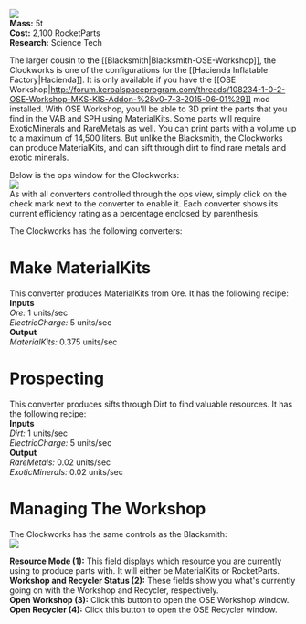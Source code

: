 ![](https://github.com/Angel-125/Pathfinder/wiki/Clockworks.jpg)  
**Mass:** 5t  
**Cost:** 2,100 RocketParts  
**Research:** Science Tech

The larger cousin to the [[Blacksmith|Blacksmith-OSE-Workshop]], the Clockworks is one of the configurations for the [[Hacienda Inflatable Factory|Hacienda]]. It is only available if you have the [[OSE Workshop|http://forum.kerbalspaceprogram.com/threads/108234-1-0-2-OSE-Workshop-MKS-KIS-Addon-%28v0-7-3-2015-06-01%29]] mod installed. With OSE Workshop, you'll be able to 3D print the parts that you find in the VAB and SPH using MaterialKits. Some parts will require ExoticMinerals and RareMetals as well. You can print parts with a volume up to a maximum of 14,500 liters. But unlike the Blacksmith, the Clockworks can produce MaterialKits, and can sift through dirt to find rare metals and exotic minerals.

Below is the ops window for the Clockworks:  
![](https://github.com/Angel-125/Pathfinder/wiki/ClockworksOpsView1.jpg)  
As with all converters controlled through the ops view, simply click on the check mark next to the converter to enable it. Each converter shows its current efficiency rating as a percentage enclosed by parenthesis.  

The Clockworks has the following converters:
# Make MaterialKits  
This converter produces MaterialKits from Ore. It has the following recipe:  
**Inputs**  
_Ore:_ 1 units/sec  
_ElectricCharge:_ 5 units/sec  
**Output**  
_MaterialKits:_ 0.375 units/sec 
# Prospecting  
This converter produces sifts through Dirt to find valuable resources. It has the following recipe:  
**Inputs**  
_Dirt:_ 1 units/sec  
_ElectricCharge:_ 5 units/sec  
**Output**  
_RareMetals:_ 0.02 units/sec  
_ExoticMinerals:_ 0.02 units/sec  
# Managing The Workshop  
The Clockworks has the same controls as the Blacksmith:  
![](https://github.com/Angel-125/Pathfinder/wiki/BlacksmithOpsView.jpg)

**Resource Mode (1):** This field displays which resource you are currently using to produce parts with. It will either be MaterialKits or RocketParts.  
**Workshop and Recycler Status (2):** These fields show you what's currently going on with the Workshop and Recycler, respectively.  
**Open Workshop (3):** Click this button to open the OSE Workshop window.  
**Open Recycler (4):** Click this button to open the OSE Recycler window.  